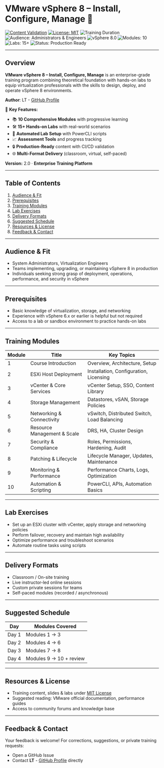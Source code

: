 # VMware vSphere 8 – Install, Configure, Manage 🔧

[![Content Validation](https://github.com/uldyssian-sh/vmware-vsphere-8-learn/actions/workflows/content-validation.yml/badge.svg)](https://github.com/uldyssian-sh/vmware-vsphere-8-learn/actions/workflows/content-validation.yml)
[![License: MIT](https://img.shields.io/badge/License-MIT-yellow.svg)](LICENSE)
![Training Duration](https://img.shields.io/badge/Duration-5%20Days-blue)
![Audience: Administrators & Engineers](https://img.shields.io/badge/Audience-Admins%20%7C%20Engineers-green)
![vSphere 8.0](https://img.shields.io/badge/vSphere-8.0-orange)
![Modules: 10](https://img.shields.io/badge/Modules-10-brightgreen)
![Labs: 15+](https://img.shields.io/badge/Labs-15+-blue)
![Status: Production Ready](https://img.shields.io/badge/Status-Production%20Ready-success)

---

## Overview

**VMware vSphere 8 – Install, Configure, Manage** is an enterprise-grade training program combining theoretical foundation with hands-on labs to equip virtualization professionals with the skills to design, deploy, and operate vSphere 8 environments.

**Author**: LT - [GitHub Profile](https://github.com/uldyssian-sh)

🎯 **Key Features:**
- 📚 **10 Comprehensive Modules** with progressive learning
- 🛠️ **15+ Hands-on Labs** with real-world scenarios
- 🤖 **Automated Lab Setup** with PowerCLI scripts
- 📈 **Assessment Tools** and progress tracking
- 🔒 **Production-Ready** content with CI/CD validation
- 🌐 **Multi-Format Delivery** (classroom, virtual, self-paced)

**Version:** 2.0 · **Enterprise Training Platform**

---

## Table of Contents

1. [Audience & Fit](#audience--fit)
2. [Prerequisites](#prerequisites)
3. [Training Modules](#training-modules)
4. [Lab Exercises](#lab-exercises)
5. [Delivery Formats](#delivery-formats)
6. [Suggested Schedule](#suggested-schedule)
7. [Resources & License](#resources--license)
8. [Feedback & Contact](#feedback--contact)

---

## Audience & Fit

- System Administrators, Virtualization Engineers
- Teams implementing, upgrading, or maintaining vSphere 8 in production
- Individuals seeking strong grasp of deployment, operations, performance, and security in vSphere

---

## Prerequisites

- Basic knowledge of virtualization, storage, and networking
- Experience with vSphere 6.x or earlier is helpful but not required
- Access to a lab or sandbox environment to practice hands-on labs

---

## Training Modules

| Module | Title                         | Key Topics |
|--------|-------------------------------|------------|
| 1      | Course Introduction           | Overview, Architecture, Setup |
| 2      | ESXi Host Deployment          | Installation, Configuration, Licensing |
| 3      | vCenter & Core Services       | vCenter Setup, SSO, Content Library |
| 4      | Storage Management            | Datastores, vSAN, Storage Policies |
| 5      | Networking & Connectivity     | vSwitch, Distributed Switch, Load Balancing |
| 6      | Resource Management & Scale   | DRS, HA, Cluster Design |
| 7      | Security & Compliance         | Roles, Permissions, Hardening, Audit |
| 8      | Patching & Lifecycle          | Lifecycle Manager, Updates, Maintenance |
| 9      | Monitoring & Performance      | Performance Charts, Logs, Optimization |
| 10     | Automation & Scripting        | PowerCLI, APIs, Automation Basics |

---

## Lab Exercises

- Set up an ESXi cluster with vCenter, apply storage and networking policies
- Perform failover, recovery and maintain high availability
- Optimize performance and troubleshoot scenarios
- Automate routine tasks using scripts

---

## Delivery Formats

- Classroom / On-site training
- Live instructor-led online sessions
- Custom private sessions for teams
- Self-paced modules (recorded / asynchronous)

---

## Suggested Schedule

| Day   | Modules Covered           |
|-------|---------------------------|
| Day 1 | Modules 1 → 3             |
| Day 2 | Modules 4 → 6             |
| Day 3 | Modules 7 → 8             |
| Day 4 | Modules 9 → 10 + review   |

---

## Resources & License

- Training content, slides & labs under [MIT License](LICENSE)
- Suggested reading: VMware official documentation, performance guides
- Access to community forums and knowledge base

---

## Feedback & Contact

Your feedback is welcome!
For corrections, suggestions, or private training requests:
- Open a GitHub Issue
- Contact **LT** - [GitHub Profile](https://github.com/uldyssian-sh) directly
